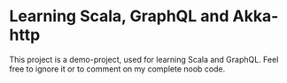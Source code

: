 # Learning Scala, GraphQL and Akka-http
This project is a demo-project, used for learning Scala and GraphQL. Feel free to ignore it
or to comment on my complete noob code.